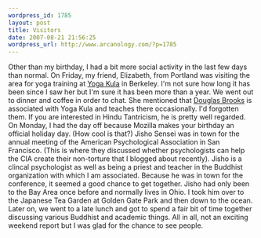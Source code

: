 ```yaml
--- 
wordpress_id: 1785
layout: post
title: Visitors
date: 2007-08-21 21:56:25
wordpress_url: http://www.arcanology.com/?p=1785
---
```

Other than my birthday, I had a bit more social activity in the last few days than normal. On Friday, my friend, Elizabeth, from Portland was visiting the area for yoga training at <a href="http://yogakula.com/">Yoga Kula</a> in Berkeley. I'm not sure how long it has been since I saw her but I'm sure it has been more than a year. We went out to dinner and coffee in order to chat. She mentioned that <a href="http://www.rajanaka.com/">Douglas Brooks</a> is associated with Yoga Kula and teaches there occasionally. I'd forgotten them. If you are interested in Hindu Tantricism, he is pretty well regarded. On Monday, I had the day off because Mozilla makes your birthday an official holiday day. (How cool is that?) Jisho Sensei was in town for the annual meeting of the American Psychological Association in San Francisco. (This is where they discussed whether psychologists can help the CIA create their non-torture that I blogged about recently). Jisho is a clincal psychologist as well as being a priest and teacher in the Buddhist organization with which I am associated. Because he was in town for the conference, it seemed a good chance to get together. Jisho had only been to the Bay Area once before and normally lives in Ohio. I took him over to the Japanese Tea Garden at Golden Gate Park and then down to the ocean. Later on, we went to a late lunch and got to spend a fair bit of time together discussing various Buddhist and academic things. All in all, not an exciting weekend report but I was glad for the chance to see people.